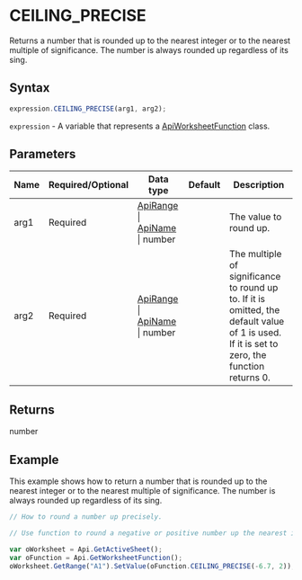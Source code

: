 # CEILING_PRECISE

Returns a number that is rounded up to the nearest integer or to the nearest multiple of significance. The number is always rounded up regardless of its sing.

## Syntax

```javascript
expression.CEILING_PRECISE(arg1, arg2);
```

`expression` - A variable that represents a [ApiWorksheetFunction](../ApiWorksheetFunction.md) class.

## Parameters

| **Name** | **Required/Optional** | **Data type** | **Default** | **Description** |
| ------------- | ------------- | ------------- | ------------- | ------------- |
| arg1 | Required | [ApiRange](../../ApiRange/ApiRange.md) \| [ApiName](../../ApiName/ApiName.md) \| number |  | The value to round up. |
| arg2 | Required | [ApiRange](../../ApiRange/ApiRange.md) \| [ApiName](../../ApiName/ApiName.md) \| number |  | The multiple of significance to round up to. If it is omitted, the default value of 1 is used. If it is set to zero, the function returns 0. |

## Returns

number

## Example

This example shows how to return a number that is rounded up to the nearest integer or to the nearest multiple of significance. The number is always rounded up regardless of its sing.

```javascript editor-xlsx
// How to round a number up precisely.

// Use function to round a negative or positive number up the nearest integer or to the nearest multiple of significance.

var oWorksheet = Api.GetActiveSheet();
var oFunction = Api.GetWorksheetFunction();
oWorksheet.GetRange("A1").SetValue(oFunction.CEILING_PRECISE(-6.7, 2));
```

